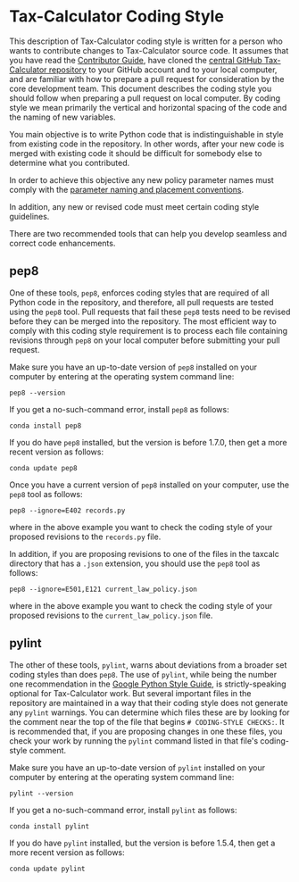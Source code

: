 Tax-Calculator Coding Style
===========================

This description of Tax-Calculator coding style is written for a
person who wants to contribute changes to Tax-Calculator source code.
It assumes that you have read the [Contributor
Guide](http://taxcalc.readthedocs.io/en/latest/contributor_guide.html),
have cloned the [central GitHub Tax-Calculator
repository](https://github.com/open-source-economics/Tax-Calculator)
to your GitHub account and to your local computer, and are familiar
with how to prepare a pull request for consideration by the core
development team.  This document describes the coding style you should
follow when preparing a pull request on local computer.  By coding
style we mean primarily the vertical and horizontal spacing of the
code and the naming of new variables.

You main objective is to write Python code that is indistinguishable
in style from existing code in the repository.  In other words, after
your new code is merged with existing code it should be difficult for
somebody else to determine what you contributed.

In order to achieve this objective any new policy parameter names must
comply with the [parameter naming and placement
conventions](http://taxcalc.readthedocs.io/en/latest/parameter_naming.html).

In addition, any new or revised code must meet certain coding style
guidelines.

There are two recommended tools that can help you develop seamless and
correct code enhancements.

pep8
----

One of these tools, `pep8`, enforces coding styles that are required
of all Python code in the repository, and therefore, all pull requests
are tested using the `pep8` tool.  Pull requests that fail these
`pep8` tests need to be revised before they can be merged into the
repository.  The most efficient way to comply with this coding style
requirement is to process each file containing revisions through
`pep8` on your local computer before submitting your pull request.

Make sure you have an up-to-date version of `pep8` installed on your
computer by entering at the operating system command line:
```
pep8 --version
```
If you get a no-such-command error, install `pep8` as follows:
```
conda install pep8
```
If you do have `pep8` installed, but the version is before 1.7.0,
then get a more recent version as follows:
```
conda update pep8
```
Once you have a current version of `pep8` installed on your computer,
use the `pep8` tool as follows:
```
pep8 --ignore=E402 records.py
```
where in the above example you want to check the coding style of your
proposed revisions to the `records.py` file.

In addition, if you are proposing revisions to one of the files in the
taxcalc directory that has a `.json` extension, you should use the
`pep8` tool as follows:
```
pep8 --ignore=E501,E121 current_law_policy.json
```
where in the above example you want to check the coding style of your
proposed revisions to the `current_law_policy.json` file.

pylint
------

The other of these tools, `pylint`, warns about deviations from a
broader set coding styles than does `pep8`.  The use of `pylint`,
while being the number one recommendation in the [Google Python Style
Guide](https://google.github.io/styleguide/pyguide.html), is
strictly-speaking optional for Tax-Calculator work.  But several
important files in the repository are maintained in a way that their
coding style does not generate any `pylint` warnings.  You can
determine which files these are by looking for the comment near the
top of the file that begins `# CODING-STYLE CHECKS:`.  It is
recommended that, if you are proposing changes in one these files, you
check your work by running the `pylint` command listed in that file's
coding-style comment.

Make sure you have an up-to-date version of `pylint` installed on your
computer by entering at the operating system command line:
```
pylint --version
```
If you get a no-such-command error, install `pylint` as follows:
```
conda install pylint
```
If you do have `pylint` installed, but the version is before 1.5.4,
then get a more recent version as follows:
```
conda update pylint
```
